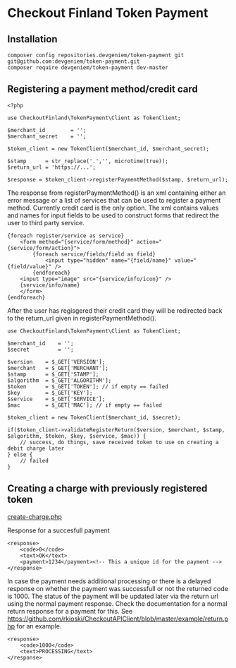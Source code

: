 # Checkout Finland Token Payment

## Installation

    composer config repositories.devgeniem/token-payment git git@github.com:devgeniem/token-payment.git
    composer require devgeniem/token-payment dev-master

## Registering a payment method/credit card

    <?php

    use CheckoutFinland\TokenPayment\Client as TokenClient;
    
    $merchant_id        = '';
   	$merchant_secret    = '';		 

    $token_client = new TokenClient($merchant_id, $merchant_secret);
    
    $stamp      = str_replace('.','', microtime(true));
    $return_url = 'https://...';
    
    $response = $token_client->registerPaymentMethod($stamp, $return_url);

The response from registerPaymentMethod() is an xml containing either an error message or a list of services that can be used to register a payment method. Currently credit card is the only option. The xml contains values and names for input fields to be used to construct forms that redirect the user to third party service.

    {foreach register/service as service}
	    <form method="{service/form/method}" action="{service/form/action}">
	    	{foreach service/fields/field as field}
	    		<input type="hidden" name="{field/name}" value="{field/value}" />
	    	{endforeach}
	    <input type="image" src="{service/info/icon}" />
	    {service/info/name}
	    </form>
    {endforeach}

After the user has regisgered their credit card they will be redirected back to the return_url given in registerPaymentMethod().

    use CheckoutFinland\TokenPayment\Client as TokenClient;
    
    $merchant_id    = '';
    $secret         = '';

    $version    = $_GET['VERSION'];
    $merchant   = $_GET['MERCHANT'];
    $stamp      = $_GET['STAMP'];
    $algorithm  = $_GET['ALGORITHM'];
    $token      = $_GET['TOKEN']; // if empty == failed
    $key        = $_GET['KEY'];
    $service    = $_GET['SERVICE'];
    $mac        = $_GET['MAC']; // if empty == failed

    $token_client = new TokenClient($merchant_id, $secret);
    
    if($token_client->validateRegisterReturn($version, $merchant, $stamp, $algorithm, $token, $key, $service, $mac)) {
        // success, do things, save received token to use on creating a debit charge later
    } else {
        // failed
    }

## Creating a charge with previously registered token

[create-charge.php](./example/create-charge.php)

Response for a succesfull payment
    
    <response>
    	<code>0</code>
    	<text>OK</text>
    	<payment>1234</payment><!-- This a unique id for the payment --> 
    </response>
 
In case the payment needs additional processing or there is a delayed response on whether the payment was successfull or not the returned code is 1000. The status of the payment will be updated later via the return url using the normal payment response. Check the documentation for a normal return response for a payment for this. See https://github.com/rkioski/CheckoutAPIClient/blob/master/example/return.php for an example.

    <response>
        <code>1000</code>
        <text>PROCESSING</text>
    </response>
